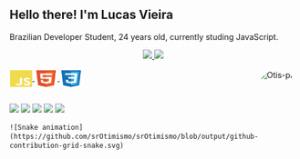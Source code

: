 ## Hello there! I'm Lucas Vieira
Brazilian Developer Student, 24 years old, currently studing JavaScript.

<div align="center">
  <a href="https://github.com/rafaballerini">
  <img height="130em" src="https://github-readme-stats.vercel.app/api?username=srOtimismo&show_icons=true&theme=dracula&include_all_commits=true&count_private=true"/>
  <img height="130em" src="https://github-readme-stats.vercel.app/api/top-langs/?username=srOtimismo&layout=compact&langs_count=7&theme=dracula"/>
</div>
  
<div style="display: inline_block"><br>
  <img align="center" alt="Otis-Js" height="30" width="40" src="https://raw.githubusercontent.com/devicons/devicon/master/icons/javascript/javascript-plain.svg">
  <img align="center" alt="Otis-HTML" height="30" width="40" src="https://raw.githubusercontent.com/devicons/devicon/master/icons/html5/html5-original.svg">
  <img align="center" alt="Otis-CSS" height="30" width="40" src="https://raw.githubusercontent.com/devicons/devicon/master/icons/css3/css3-original.svg">
  <img align="right" alt="Otis-pic" height="150" style="border-radius:50px;" src="https://media.discordapp.net/attachments/338093594579566595/853824407167041546/otimista-coffe.png?width=559&height=559">
</div>

##
 
  <div> 
  <a href="https://instagram.com/sr_otimismo" target="_blank"><img src="https://img.shields.io/badge/-Instagram-%23E4405F?style=for-the-badge&logo=instagram&logoColor=white" target="_blank"></a>
 	<a href="https://twitter.com/srotimismoreal" target="_blank"><img src="https://img.shields.io/badge/twitter-1DA1F2?style=for-the-badge&logo=twitter&logoColor=white" target="_blank"></a>
 <a href="https://discord.gg/pDbY76q8Qf" target="_blank"><img src="https://img.shields.io/badge/Discord-7289DA?style=for-the-badge&logo=discord&logoColor=white" target="_blank"></a> 
  <a href = "mailto:srotimismoreal@gmail.com"><img src="https://img.shields.io/badge/-Gmail-%23333?style=for-the-badge&logo=gmail&logoColor=white" target="_blank"></a>
  <a href="https://www.linkedin.com/in/lucas-vieira-84a619181/" target="_blank"><img src="https://img.shields.io/badge/-LinkedIn-%230077B5?style=for-the-badge&logo=linkedin&logoColor=white" target="_blank"></a> 
    
    ![Snake animation](https://github.com/srOtimismo/srOtimismo/blob/output/github-contribution-grid-snake.svg)
    
</div>

